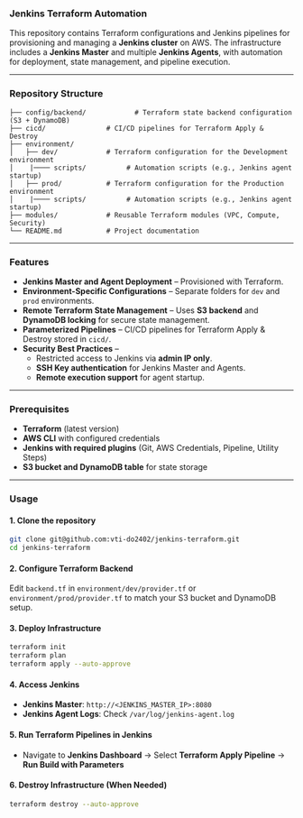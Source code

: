 ### **Jenkins Terraform Automation**

This repository contains Terraform configurations and Jenkins pipelines for provisioning and managing a **Jenkins cluster** on AWS. The infrastructure includes a **Jenkins Master** and multiple **Jenkins Agents**, with automation for deployment, state management, and pipeline execution.

---

### **Repository Structure**

```
├── config/backend/            # Terraform state backend configuration (S3 + DynamoDB)
├── cicd/               # CI/CD pipelines for Terraform Apply & Destroy
├── environment/
│   ├── dev/            # Terraform configuration for the Development environment
│    |──── scripts/          # Automation scripts (e.g., Jenkins agent startup)
│   ├── prod/           # Terraform configuration for the Production environment
│    |──── scripts/          # Automation scripts (e.g., Jenkins agent startup)
├── modules/            # Reusable Terraform modules (VPC, Compute, Security)
└── README.md           # Project documentation
```

---

### **Features**

- **Jenkins Master and Agent Deployment** – Provisioned with Terraform.
- **Environment-Specific Configurations** – Separate folders for `dev` and `prod` environments.
- **Remote Terraform State Management** – Uses **S3 backend** and **DynamoDB locking** for secure state management.
- **Parameterized Pipelines** – CI/CD pipelines for Terraform Apply & Destroy stored in `cicd/`.
- **Security Best Practices** –
  - Restricted access to Jenkins via **admin IP only**.
  - **SSH Key authentication** for Jenkins Master and Agents.
  - **Remote execution support** for agent startup.

---

### **Prerequisites**

- **Terraform** (latest version)
- **AWS CLI** with configured credentials
- **Jenkins with required plugins** (Git, AWS Credentials, Pipeline, Utility Steps)
- **S3 bucket and DynamoDB table** for state storage

---

### **Usage**

#### **1. Clone the repository**

```bash
git clone git@github.com:vti-do2402/jenkins-terraform.git
cd jenkins-terraform
```

#### **2. Configure Terraform Backend**

Edit `backend.tf` in `environment/dev/provider.tf` or `environment/prod/provider.tf` to match your S3 bucket and DynamoDB setup.

#### **3. Deploy Infrastructure**

```bash
terraform init
terraform plan
terraform apply --auto-approve
```

#### **4. Access Jenkins**

- **Jenkins Master**: `http://<JENKINS_MASTER_IP>:8080`
- **Jenkins Agent Logs**: Check `/var/log/jenkins-agent.log`

#### **5. Run Terraform Pipelines in Jenkins**

- Navigate to **Jenkins Dashboard** → Select **Terraform Apply Pipeline** → **Run Build with Parameters**

#### **6. Destroy Infrastructure (When Needed)**

```bash
terraform destroy --auto-approve
```
